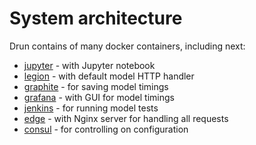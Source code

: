 # System architecture
Drun contains of many docker containers, including next:
* [jupyter](jupyter.md) - with Jupyter notebook
* [legion](legion.md) - with default model HTTP handler
* [graphite](grafana_and_graphite.md) - for saving model timings
* [grafana](grafana_and_graphite.md) - with GUI for model timings
* [jenkins](jenkins.md) - for running model tests
* [edge](edge.md) - with Nginx server for handling all requests
* [consul](consul.md) - for controlling on configuration
